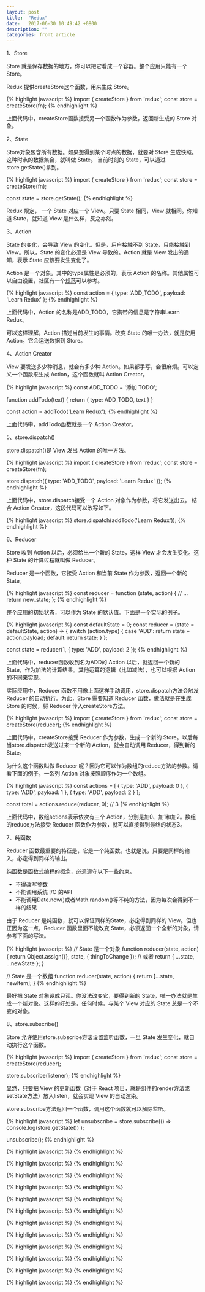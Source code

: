 ```yaml
---
layout: post
title:  "Redux"
date:   2017-06-30 10:49:42 +0800
description: ""
categories: front article
---
```


1、Store

Store 就是保存数据的地方，你可以把它看成一个容器。整个应用只能有一个 Store。

Redux 提供createStore这个函数，用来生成 Store。

{% highlight javascript %}
import { createStore } from 'redux';
const store = createStore(fn);
{% endhighlight %}

上面代码中，createStore函数接受另一个函数作为参数，返回新生成的 Store 对象。

2、State

Store对象包含所有数据。如果想得到某个时点的数据，就要对 Store 生成快照。这种时点的数据集合，就叫做 State。
当前时刻的 State，可以通过store.getState()拿到。

{% highlight javascript %}
import { createStore } from 'redux';
const store = createStore(fn);

const state = store.getState();
{% endhighlight %}

Redux 规定， 一个 State 对应一个 View。只要 State 相同，View 就相同。你知道 State，就知道 View 是什么样，反之亦然。

3、Action

State 的变化，会导致 View 的变化。但是，用户接触不到 State，只能接触到 View。所以，State 的变化必须是 View 导致的。Action 就是 View 发出的通知，表示 State 应该要发生变化了。

Action 是一个对象。其中的type属性是必须的，表示 Action 的名称。其他属性可以自由设置，社区有一个[规范](https://github.com/acdlite/flux-standard-action)可以参考。

{% highlight javascript %}
const action = {
  type: 'ADD_TODO',
  payload: 'Learn Redux'
};
{% endhighlight %}

上面代码中，Action 的名称是ADD_TODO，它携带的信息是字符串Learn Redux。

可以这样理解，Action 描述当前发生的事情。改变 State 的唯一办法，就是使用 Action。它会运送数据到 Store。

4、Action Creator

View 要发送多少种消息，就会有多少种 Action。如果都手写，会很麻烦。可以定义一个函数来生成 Action，这个函数就叫 Action Creator。

{% highlight javascript %}
const ADD_TODO = '添加 TODO';

function addTodo(text) {
  return {
    type: ADD_TODO,
    text
  }
}

const action = addTodo('Learn Redux');
{% endhighlight %}

上面代码中，addTodo函数就是一个 Action Creator。

5、store.dispatch()

store.dispatch()是 View 发出 Action 的唯一方法。

{% highlight javascript %}
import { createStore } from 'redux';
const store = createStore(fn);

store.dispatch({
  type: 'ADD_TODO',
  payload: 'Learn Redux'
});
{% endhighlight %}

上面代码中，store.dispatch接受一个 Action 对象作为参数，将它发送出去。
结合 Action Creator，这段代码可以改写如下。

{% highlight javascript %}
store.dispatch(addTodo('Learn Redux'));
{% endhighlight %}

6、Reducer

Store 收到 Action 以后，必须给出一个新的 State，这样 View 才会发生变化。这种 State 的计算过程就叫做 Reducer。

Reducer 是一个函数，它接受 Action 和当前 State 作为参数，返回一个新的 State。

{% highlight javascript %}
const reducer = function (state, action) {
  // ...
  return new_state;
};
{% endhighlight %}

整个应用的初始状态，可以作为 State 的默认值。下面是一个实际的例子。

{% highlight javascript %}
const defaultState = 0;
const reducer = (state = defaultState, action) => {
  switch (action.type) {
    case 'ADD':
      return state + action.payload;
    default: 
      return state;
  }
};

const state = reducer(1, {
  type: 'ADD',
  payload: 2
});
{% endhighlight %}

上面代码中，reducer函数收到名为ADD的 Action 以后，就返回一个新的 State，作为加法的计算结果。其他运算的逻辑（比如减法），也可以根据 Action 的不同来实现。

实际应用中，Reducer 函数不用像上面这样手动调用，store.dispatch方法会触发 Reducer 的自动执行。为此，Store 需要知道 Reducer 函数，做法就是在生成 Store 的时候，将 Reducer 传入createStore方法。

{% highlight javascript %}
import { createStore } from 'redux';
const store = createStore(reducer);
{% endhighlight %}

上面代码中，createStore接受 Reducer 作为参数，生成一个新的 Store。以后每当store.dispatch发送过来一个新的 Action，就会自动调用 Reducer，得到新的 State。

为什么这个函数叫做 Reducer 呢？因为它可以作为数组的reduce方法的参数。请看下面的例子，一系列 Action 对象按照顺序作为一个数组。

{% highlight javascript %}
const actions = [
  { type: 'ADD', payload: 0 },
  { type: 'ADD', payload: 1 },
  { type: 'ADD', payload: 2 }
];

const total = actions.reduce(reducer, 0); // 3
{% endhighlight %}

上面代码中，数组actions表示依次有三个 Action，分别是加0、加1和加2。数组的reduce方法接受 Reducer 函数作为参数，就可以直接得到最终的状态3。

7、纯函数

Reducer 函数最重要的特征是，它是一个纯函数。也就是说，只要是同样的输入，必定得到同样的输出。

纯函数是函数式编程的概念，必须遵守以下一些约束。

<ul>
	<li> 不得改写参数</li>
	<li> 不能调用系统 I/O 的API</li>
	<li> 不能调用Date.now()或者Math.random()等不纯的方法，因为每次会得到不一样的结果</li>
</ul>

由于 Reducer 是纯函数，就可以保证同样的State，必定得到同样的 View。但也正因为这一点，Reducer 函数里面不能改变 State，必须返回一个全新的对象，请参考下面的写法。

{% highlight javascript %}
// State 是一个对象
function reducer(state, action) {
  return Object.assign({}, state, { thingToChange });
  // 或者
  return { ...state, ...newState };
}

// State 是一个数组
function reducer(state, action) {
  return [...state, newItem];
}
{% endhighlight %}

最好把 State 对象设成只读。你没法改变它，要得到新的 State，唯一办法就是生成一个新对象。这样的好处是，任何时候，与某个 View 对应的 State 总是一个不变的对象。

8、store.subscribe()

Store 允许使用store.subscribe方法设置监听函数，一旦 State 发生变化，就自动执行这个函数。

{% highlight javascript %}
import { createStore } from 'redux';
const store = createStore(reducer);

store.subscribe(listener);
{% endhighlight %}

显然，只要把 View 的更新函数（对于 React 项目，就是组件的render方法或setState方法）放入listen，就会实现 View 的自动渲染。

store.subscribe方法返回一个函数，调用这个函数就可以解除监听。

{% highlight javascript %}
let unsubscribe = store.subscribe(() =>
  console.log(store.getState())
);

unsubscribe();
{% endhighlight %}

{% highlight javascript %}
{% endhighlight %}

{% highlight javascript %}
{% endhighlight %}

{% highlight javascript %}
{% endhighlight %}

{% highlight javascript %}
{% endhighlight %}

{% highlight javascript %}
{% endhighlight %}

{% highlight javascript %}
{% endhighlight %}

{% highlight javascript %}
{% endhighlight %}

{% highlight javascript %}
{% endhighlight %}

{% highlight javascript %}
{% endhighlight %}

{% highlight javascript %}
{% endhighlight %}

{% highlight javascript %}
{% endhighlight %}

{% highlight javascript %}
{% endhighlight %}
